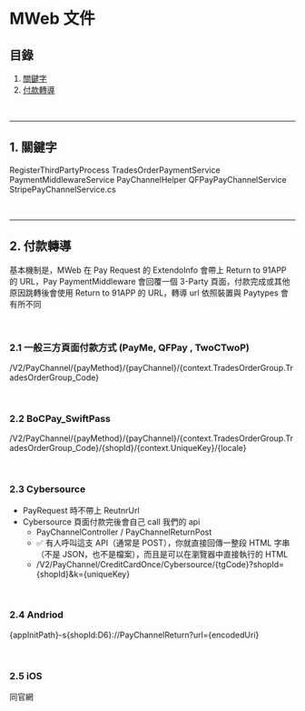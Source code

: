 # MWeb 文件

## 目錄
1. [關鍵字](#1-關鍵字)
2. [付款轉導](#2-付款轉導)

<br>

---

## 1. 關鍵字

RegisterThirdPartyProcess
TradesOrderPaymentService
PaymentMiddlewareService
PayChannelHelper
QFPayPayChannelService
StripePayChannelService.cs

<br>

---

## 2. 付款轉導

基本機制是，MWeb 在 Pay Request 的 ExtendoInfo 會帶上 Return to 91APP 的 URL，Pay PaymentMiddleware 會回覆一個 3-Party 頁面，付款完成或其他原因跳轉後會使用 Return to 91APP 的 URL，轉導 url 依照裝置與 Paytypes 會有所不同

<br>

### 2.1 一般三方頁面付款方式 (PayMe, QFPay , TwoCTwoP)

/V2/PayChannel/{payMethod}/{payChannel}/{context.TradesOrderGroup.TradesOrderGroup_Code}

<br>

### 2.2 BoCPay_SwiftPass

/V2/PayChannel/{payMethod}/{payChannel}/{context.TradesOrderGroup.TradesOrderGroup_Code}/{shopId}/{context.UniqueKey}/{locale}

<br>

### 2.3 Cybersource

- PayRequest 時不帶上 ReutnrUrl
- Cybersource 頁面付款完後會自己 call 我們的 api
  - PayChannelController / PayChannelReturnPost
  - ✅ 有人呼叫這支 API（通常是 POST），你就直接回傳一整段 HTML 字串（不是 JSON，也不是檔案），而且是可以在瀏覽器中直接執行的 HTML
  - /V2/PayChannel/CreditCardOnce/Cybersource/{tgCode}?shopId={shopId}&k={uniqueKey}

<br>

### 2.4 Andriod

{appInitPath}-s{shopId:D6}://PayChannelReturn?url={encodedUri}

<br>

### 2.5 iOS

同官網

<br>